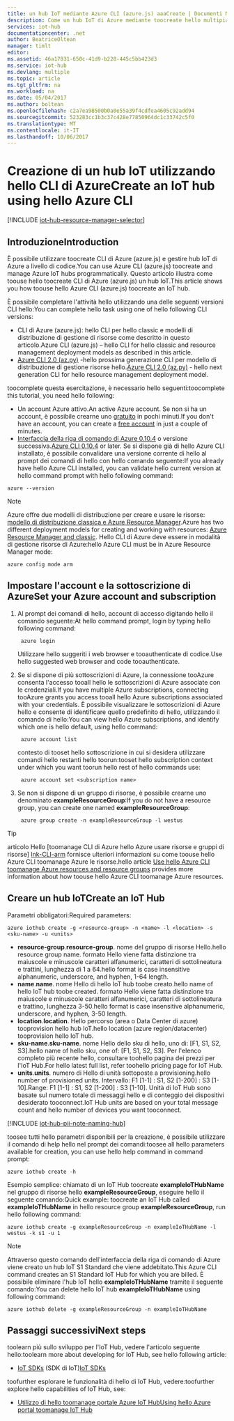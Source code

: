 ```yaml
---
title: un hub IoT mediante Azure CLI (azure.js) aaaCreate | Documenti Microsoft
description: Come un hub IoT di Azure mediante toocreate hello multipiattaforma CLI di Azure (azure.js).
services: iot-hub
documentationcenter: .net
author: BeatriceOltean
manager: timlt
editor: 
ms.assetid: 46a17831-650c-41d9-b228-445c5bb423d3
ms.service: iot-hub
ms.devlang: multiple
ms.topic: article
ms.tgt_pltfrm: na
ms.workload: na
ms.date: 05/04/2017
ms.author: boltean
ms.openlocfilehash: c2a7ea98500b0a0e55a39f4cdfea4605c92add94
ms.sourcegitcommit: 523283cc1b3c37c428e77850964dc1c33742c5f0
ms.translationtype: MT
ms.contentlocale: it-IT
ms.lasthandoff: 10/06/2017
---
```

# <a name="create-an-iot-hub-using-hello-azure-cli"></a><span data-ttu-id="81b7a-103">Creazione di un hub IoT utilizzando hello CLI di Azure</span><span class="sxs-lookup"><span data-stu-id="81b7a-103">Create an IoT hub using hello Azure CLI</span></span>

[!INCLUDE [iot-hub-resource-manager-selector](../../includes/iot-hub-resource-manager-selector.md)]

## <a name="introduction"></a><span data-ttu-id="81b7a-104">Introduzione</span><span class="sxs-lookup"><span data-stu-id="81b7a-104">Introduction</span></span>

<span data-ttu-id="81b7a-105">È possibile utilizzare toocreate CLI di Azure (azure.js) e gestire hub IoT di Azure a livello di codice.</span><span class="sxs-lookup"><span data-stu-id="81b7a-105">You can use Azure CLI (azure.js) toocreate and manage Azure IoT hubs programmatically.</span></span> <span data-ttu-id="81b7a-106">Questo articolo illustra come toouse hello toocreate CLI di Azure (azure.js) un hub IoT.</span><span class="sxs-lookup"><span data-stu-id="81b7a-106">This article shows you how toouse hello Azure CLI (azure.js) toocreate an IoT hub.</span></span>

<span data-ttu-id="81b7a-107">È possibile completare l'attività hello utilizzando una delle seguenti versioni CLI hello:</span><span class="sxs-lookup"><span data-stu-id="81b7a-107">You can complete hello task using one of hello following CLI versions:</span></span>

* <span data-ttu-id="81b7a-108">CLI di Azure (azure.js): hello CLI per hello classic e modelli di distribuzione di gestione di risorse come descritto in questo articolo.</span><span class="sxs-lookup"><span data-stu-id="81b7a-108">Azure CLI (azure.js) – hello CLI for hello classic and resource management deployment models as described in this article.</span></span>
* <span data-ttu-id="81b7a-109">[Azure CLI 2.0 (az.py)](iot-hub-create-using-cli.md) -hello prossima generazione CLI per modello di distribuzione di gestione risorse hello.</span><span class="sxs-lookup"><span data-stu-id="81b7a-109">[Azure CLI 2.0 (az.py)](iot-hub-create-using-cli.md) - hello next generation CLI for hello resource management deployment model.</span></span>

<span data-ttu-id="81b7a-110">toocomplete questa esercitazione, è necessario hello seguenti:</span><span class="sxs-lookup"><span data-stu-id="81b7a-110">toocomplete this tutorial, you need hello following:</span></span>

* <span data-ttu-id="81b7a-111">Un account Azure attivo.</span><span class="sxs-lookup"><span data-stu-id="81b7a-111">An active Azure account.</span></span> <span data-ttu-id="81b7a-112">Se non si ha un account, è possibile crearne uno [gratuito][lnk-free-trial] in pochi minuti.</span><span class="sxs-lookup"><span data-stu-id="81b7a-112">If you don't have an account, you can create a [free account][lnk-free-trial] in just a couple of minutes.</span></span>
* <span data-ttu-id="81b7a-113">[Interfaccia della riga di comando di Azure 0.10.4][lnk-CLI-install] o versione successiva.</span><span class="sxs-lookup"><span data-stu-id="81b7a-113">[Azure CLI 0.10.4][lnk-CLI-install] or later.</span></span> <span data-ttu-id="81b7a-114">Se si dispone già di hello Azure CLI installato, è possibile convalidare una versione corrente di hello al prompt dei comandi di hello con hello comando seguente:</span><span class="sxs-lookup"><span data-stu-id="81b7a-114">If you already have hello Azure CLI installed, you can validate hello current version at hello command prompt with hello following command:</span></span>

```azurecli
azure --version
```

> [!NOTE]
> <span data-ttu-id="81b7a-115">Azure offre due modelli di distribuzione per creare e usare le risorse: [modello di distribuzione classica e Azure Resource Manager](../azure-resource-manager/resource-manager-deployment-model.md).</span><span class="sxs-lookup"><span data-stu-id="81b7a-115">Azure has two different deployment models for creating and working with resources:  [Azure Resource Manager and classic](../azure-resource-manager/resource-manager-deployment-model.md).</span></span> <span data-ttu-id="81b7a-116">Hello CLI di Azure deve essere in modalità di gestione risorse di Azure:</span><span class="sxs-lookup"><span data-stu-id="81b7a-116">hello Azure CLI must be in Azure Resource Manager mode:</span></span>
>
> ```azurecli
> azure config mode arm
> ```

## <a name="set-your-azure-account-and-subscription"></a><span data-ttu-id="81b7a-117">Impostare l'account e la sottoscrizione di Azure</span><span class="sxs-lookup"><span data-stu-id="81b7a-117">Set your Azure account and subscription</span></span>

1. <span data-ttu-id="81b7a-118">Al prompt dei comandi di hello, account di accesso digitando hello il comando seguente:</span><span class="sxs-lookup"><span data-stu-id="81b7a-118">At hello command prompt, login by typing hello following command:</span></span>

   ```azurecli
    azure login
   ```

   <span data-ttu-id="81b7a-119">Utilizzare hello suggeriti i web browser e tooauthenticate di codice.</span><span class="sxs-lookup"><span data-stu-id="81b7a-119">Use hello suggested web browser and code tooauthenticate.</span></span>
1. <span data-ttu-id="81b7a-120">Se si dispone di più sottoscrizioni di Azure, la connessione tooAzure consenta l'accesso tooall hello le sottoscrizioni di Azure associate con le credenziali.</span><span class="sxs-lookup"><span data-stu-id="81b7a-120">If you have multiple Azure subscriptions, connecting tooAzure grants you access tooall hello Azure subscriptions associated with your credentials.</span></span> <span data-ttu-id="81b7a-121">È possibile visualizzare le sottoscrizioni di Azure hello e consente di identificare quello predefinito di hello, utilizzando il comando di hello:</span><span class="sxs-lookup"><span data-stu-id="81b7a-121">You can view hello Azure subscriptions, and identify which one is hello default, using hello command:</span></span>

   ```azurecli
    azure account list
   ```

   <span data-ttu-id="81b7a-122">contesto di tooset hello sottoscrizione in cui si desidera utilizzare comandi hello restanti hello toorun:</span><span class="sxs-lookup"><span data-stu-id="81b7a-122">tooset hello subscription context under which you want toorun hello rest of hello commands use:</span></span>

   ```azurecli
    azure account set <subscription name>
   ```

1. <span data-ttu-id="81b7a-123">Se non si dispone di un gruppo di risorse, è possibile crearne uno denominato **exampleResourceGroup**:</span><span class="sxs-lookup"><span data-stu-id="81b7a-123">If you do not have a resource group, you can create one named **exampleResourceGroup**:</span></span>

   ```azurecli
    azure group create -n exampleResourceGroup -l westus
   ```

> [!TIP]
> <span data-ttu-id="81b7a-124">articolo Hello [toomanage CLI di Azure hello Azure usare risorse e gruppi di risorse] [ lnk-CLI-arm] fornisce ulteriori informazioni su come toouse hello Azure CLI toomanage Azure le risorse.</span><span class="sxs-lookup"><span data-stu-id="81b7a-124">hello article [Use hello Azure CLI toomanage Azure resources and resource groups][lnk-CLI-arm] provides more information about how toouse hello Azure CLI toomanage Azure resources.</span></span>

## <a name="create-an-iot-hub"></a><span data-ttu-id="81b7a-125">Creare un hub IoT</span><span class="sxs-lookup"><span data-stu-id="81b7a-125">Create an IoT Hub</span></span>

<span data-ttu-id="81b7a-126">Parametri obbligatori:</span><span class="sxs-lookup"><span data-stu-id="81b7a-126">Required parameters:</span></span>

```azurecli
azure iothub create -g <resource-group> -n <name> -l <location> -s <sku-name> -u <units>
```

* <span data-ttu-id="81b7a-127">**resource-group**.</span><span class="sxs-lookup"><span data-stu-id="81b7a-127">**resource-group**.</span></span> <span data-ttu-id="81b7a-128">nome del gruppo di risorse Hello.</span><span class="sxs-lookup"><span data-stu-id="81b7a-128">hello resource group name.</span></span> <span data-ttu-id="81b7a-129">formato Hello viene fatta distinzione tra maiuscole e minuscole caratteri alfanumerici, caratteri di sottolineatura e trattini, lunghezza di 1 a 64.</span><span class="sxs-lookup"><span data-stu-id="81b7a-129">hello format is case insensitive alphanumeric, underscore, and hyphen, 1-64 length.</span></span>
* <span data-ttu-id="81b7a-130">**name**.</span><span class="sxs-lookup"><span data-stu-id="81b7a-130">**name**.</span></span> <span data-ttu-id="81b7a-131">nome Hello di hello IoT hub toobe creato.</span><span class="sxs-lookup"><span data-stu-id="81b7a-131">hello name of hello IoT hub toobe created.</span></span> <span data-ttu-id="81b7a-132">formato Hello viene fatta distinzione tra maiuscole e minuscole caratteri alfanumerici, caratteri di sottolineatura e trattino, lunghezza 3-50.</span><span class="sxs-lookup"><span data-stu-id="81b7a-132">hello format is case insensitive alphanumeric, underscore, and hyphen, 3-50 length.</span></span>
* <span data-ttu-id="81b7a-133">**location**.</span><span class="sxs-lookup"><span data-stu-id="81b7a-133">**location**.</span></span> <span data-ttu-id="81b7a-134">Hello percorso (area o Data Center di azure) tooprovision hello hub IoT.</span><span class="sxs-lookup"><span data-stu-id="81b7a-134">hello location (azure region/datacenter) tooprovision hello IoT hub.</span></span>
* <span data-ttu-id="81b7a-135">**sku-name**.</span><span class="sxs-lookup"><span data-stu-id="81b7a-135">**sku-name**.</span></span> <span data-ttu-id="81b7a-136">nome Hello dello sku di hello, uno di: [F1, S1, S2, S3].</span><span class="sxs-lookup"><span data-stu-id="81b7a-136">hello name of hello sku, one of: [F1, S1, S2, S3].</span></span> <span data-ttu-id="81b7a-137">Per l'elenco completo più recente hello, consultare toohello pagina dei prezzi per l'IoT Hub.</span><span class="sxs-lookup"><span data-stu-id="81b7a-137">For hello latest full list, refer toohello pricing page for IoT Hub.</span></span>
* <span data-ttu-id="81b7a-138">**units**.</span><span class="sxs-lookup"><span data-stu-id="81b7a-138">**units**.</span></span> <span data-ttu-id="81b7a-139">numero di Hello di unità sottoposte a provisioning.</span><span class="sxs-lookup"><span data-stu-id="81b7a-139">hello number of provisioned units.</span></span> <span data-ttu-id="81b7a-140">Intervallo: F1 [1-1] : S1, S2 [1-200] : S3 [1-10].</span><span class="sxs-lookup"><span data-stu-id="81b7a-140">Range: F1 [1-1] : S1, S2 [1-200] : S3 [1-10].</span></span> <span data-ttu-id="81b7a-141">Unità di IoT Hub sono basate sul numero totale di messaggi hello e di conteggio dei dispositivi desiderato tooconnect.</span><span class="sxs-lookup"><span data-stu-id="81b7a-141">IoT Hub units are based on your total message count and hello number of devices you want tooconnect.</span></span>

[!INCLUDE [iot-hub-pii-note-naming-hub](../../includes/iot-hub-pii-note-naming-hub.md)]

<span data-ttu-id="81b7a-142">toosee tutti hello parametri disponibili per la creazione, è possibile utilizzare il comando di help hello nel prompt dei comandi:</span><span class="sxs-lookup"><span data-stu-id="81b7a-142">toosee all hello parameters available for creation, you can use hello help command in command prompt:</span></span>

```azurecli
azure iothub create -h
```

<span data-ttu-id="81b7a-143">Esempio semplice: chiamato di un IoT Hub toocreate **exampleIoTHubName** nel gruppo di risorse hello **exampleResourceGroup**, eseguire hello il seguente comando:</span><span class="sxs-lookup"><span data-stu-id="81b7a-143">Quick example: toocreate an IoT Hub called **exampleIoTHubName** in hello resource group **exampleResourceGroup**, run hello following command:</span></span>

```azurecli
azure iothub create -g exampleResourceGroup -n exampleIoTHubName -l westus -k s1 -u 1
```

> [!NOTE]
> <span data-ttu-id="81b7a-144">Attraverso questo comando dell'interfaccia della riga di comando di Azure viene creato un hub IoT S1 Standard che viene addebitato.</span><span class="sxs-lookup"><span data-stu-id="81b7a-144">This Azure CLI command creates an S1 Standard IoT Hub for which you are billed.</span></span> <span data-ttu-id="81b7a-145">È possibile eliminare l'hub IoT hello **exampleIoTHubName** tramite il seguente comando:</span><span class="sxs-lookup"><span data-stu-id="81b7a-145">You can delete hello IoT hub **exampleIoTHubName** using following command:</span></span>
>
> ```azurecli
> azure iothub delete -g exampleResourceGroup -n exampleIoTHubName
> ```

## <a name="next-steps"></a><span data-ttu-id="81b7a-146">Passaggi successivi</span><span class="sxs-lookup"><span data-stu-id="81b7a-146">Next steps</span></span>

<span data-ttu-id="81b7a-147">toolearn più sullo sviluppo per l'IoT Hub, vedere l'articolo seguente hello:</span><span class="sxs-lookup"><span data-stu-id="81b7a-147">toolearn more about developing for IoT Hub, see hello following article:</span></span>

* <span data-ttu-id="81b7a-148">[IoT SDKs][lnk-sdks] (SDK di IoT)</span><span class="sxs-lookup"><span data-stu-id="81b7a-148">[IoT SDKs][lnk-sdks]</span></span>

<span data-ttu-id="81b7a-149">toofurther esplorare le funzionalità di hello di IoT Hub, vedere:</span><span class="sxs-lookup"><span data-stu-id="81b7a-149">toofurther explore hello capabilities of IoT Hub, see:</span></span>

* <span data-ttu-id="81b7a-150">[Utilizzo di hello toomanage portale Azure IoT Hub][lnk-portal]</span><span class="sxs-lookup"><span data-stu-id="81b7a-150">[Using hello Azure portal toomanage IoT Hub][lnk-portal]</span></span>

<!-- Links -->
[lnk-free-trial]: https://azure.microsoft.com/pricing/free-trial/
[lnk-azure-portal]: https://portal.azure.com/
[lnk-status]: https://azure.microsoft.com/status/
[lnk-CLI-install]:../cli-install-nodejs.md
[lnk-rest-api]: https://docs.microsoft.com/rest/api/iothub/iothubresource
[lnk-CLI-arm]: ../azure-resource-manager/xplat-cli-azure-resource-manager.md

[lnk-sdks]: iot-hub-devguide-sdks.md
[lnk-portal]: iot-hub-create-through-portal.md 
